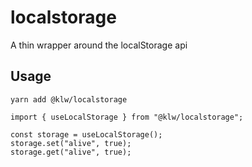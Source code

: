 # localstorage

A thin wrapper around the localStorage api

## Usage

```
yarn add @klw/localstorage
```

```
import { useLocalStorage } from "@klw/localstorage";

const storage = useLocalStorage();
storage.set("alive", true);
storage.get("alive", true);
```
